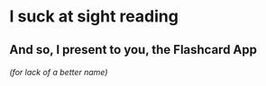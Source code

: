 # I suck at sight reading
## And so, I present to you, the Flashcard App
###### (for lack of a better name)
